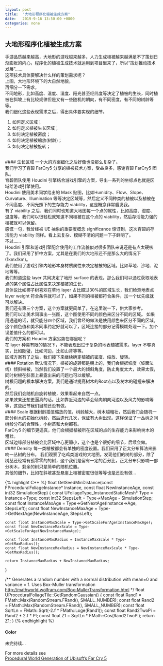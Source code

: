 ```yaml
---
layout: post
title:  "大地形程序化植被生成方案"
date:   2019-9-16 13:50:00 +0800
categories: none
---
```

## 大地形程序化植被生成方案

手游品质越来越高，大地形的游戏越来越多，人力生成植被越来越满足不了策划日渐膨胀的内心，程序化的植被生成技术就运用到项目里来了，所以“策划推动技术发展”……<br>
这项技术具体要解决什么样的策划需求呢？<br>
上图，大地形环境下的大自然地貌。<br>
再细分一下需求。<br>
不同地形，比如高度、温度、湿度、阳光甚至经纬度等决定了植被的生长，同时植被在斜坡上有比较规律但是又有一些随机的朝向，有不同密度，有不同的树龄等等。<br>
我们细化这些表现需求之后，得出具体要实现的细节。<br>
1. 如何定义区域；
2. 如何定义植被生长区域；
3. 如何决定植被密度；
4. 如何决定植被缩放(树龄)；
5. 如何决定植被旋转；

<br>
#### 生长区域
一个大的方案细化之后好像也没那么复杂了。<br>
我们学习了育碧 FarCry5 分享的植被技术方案，受益良多，感谢育碧 FarCry5 团队。<br>
育碧团队使用 Houdini 引擎结合游戏引擎的方案，导出一系列的坐标点也就是区域给游戏引擎使用。<br>
Houdini 使用美术同学给出的 Mask 贴图，比如Humidity、Flow、Slope、Curvature、Illumination 等等决定区域等，然后定义不同种类的植被以及植被在不同高度、不同光照下的生存能力 viability，这是概念非常启发我。<br>
有了 viability 之后，我们同时也知道大地图每一个点的属性，比如高度、湿度、温度等，我们可以很轻松就知道不同植被在这个点的 viability，然后存活能力强的植被就可以保留。<br>
感慨一句，我曾经被 UE 抽象的重要度概念 significance 惊讶到，这次育碧的存活能力 viability 同样。看上去复杂、模糊不清的问题一下子鲜明了。<br>
不过……<br>
Houdini 引擎和游戏引擎配合使用的工作流貌似对很多团队来说还是有点太硬核了。我们采用了折中方案，尤其是在我们的大地形还不是那么大的情况下(1kmx1km)。<br>
我们使用了游戏引擎内地形本身材质属性来决定植被的区域。比如草地、沙地、泥地等等。<br>
我们知道这些 layer 共同决定了地形 surface 的表现，那么我们可以通过获取地表点的某个属性占比属性来决定植被的生长，<br>
具体说比如椰子树喜欢在草地 layer 占比超过30%的区域生长，我们检测地表点 layer weight 符合条件就可以了，如果不同的植被都符合条件，加一个优先级就可以解决。<br>
我们还有第三个方案，这个方案就更简单了，在这里说一下，供大家参考。<br>
我们可以让美术同事出一张图，这个图使用不同的颜色来区分不同的区域。
如果用通道的话，就只能分四个区域，我们曾经的做法是使用颜色来区分不同的区域。这个颜色值和美术同事约定好就可以了，区域连接的部分记得模糊处理一下。加个误差值什么的都可以。<br>
我们的方案和 Houdini 方案劣势在哪里呢？<br>
在 layer 种类有限的情况下，不能表现出过于复杂的地表植被需求。layer 不够真实，比如陡璧，比如河边，比如山背等等。<br>
区域方案有了之后，我们接下来继续确定植被的密度、缩放、旋转。<br>
#### Rotation
默认情况下，植被的旋转都是朝上的，我们会根据坡度（坡面法线）倾斜植被，当然我们设置了一个最大的倾斜角度，防止角度太大，效果太假，同时树根在斜面上暴露出来的问题也可以缓解。<br>
树根问题的根本解决方案，我们是通过提高树木的Root点以及树木的碰撞来解决的。<br>
然后我们会随机自旋转植被，效果看起来自然一点。<br>
如果效果还想更逼真的话，比如靠近河边的草会倾向朝向河边以及风力的影响等等，这些细节我们目前还没有做。<br>
#### Scale
根据树龄插值缩放的值，树龄越大，树木越粗壮，然后我们会随机一部分树木的初始化树龄，然后迭代几次，保证有大树出现。这样保证了一丛树之间树龄分布的合理性，小树苗和大树都有。<br>
FarCry5 的细节更逼真，他们会根据植被所在区域的点的生存能力来影响树木的粗壮。<br>
区域边缘部分植被会比区域中心更弱小，这个也是个很好的细节，后续会做。<br>
#### Density
每一类植被都会有单独的密度设置。我们采用了正太分布算法来影响一丛树的分布。
我们观察了吃鸡类游戏的大地图，发现他们的树的部分，除了树丛还经常有孤零零的的树，这个我们是留有一定的百分比，正太分布只影响一部分树木，剩余的树只是简单的随机位置。<br>
其他的细节，比如在斜坡甚至悬崖上植被密度很低等等也是还没有做...

{% highlight C++ %}
float GetSeedMinDistance(const FProceduralFoliageInstance* Instance, const float NewInstanceAge, const int32 SimulationStep)
{
	const UFoliageType_InstancedStaticMesh* Type = Instance->Type;
	const int32 StepsLeft = Type->MaxAge - SimulationStep;
	const float InstanceMaxAge = Type->GetNextAge(Instance->Age, StepsLeft);
	const float NewInstanceMaxAge = Type->GetNextAge(NewInstanceAge, StepsLeft);

	const float InstanceMaxScale = Type->GetScaleForAge(InstanceMaxAge);
	const float NewInstanceMaxScale = Type->GetScaleForAge(NewInstanceMaxAge);

	const float InstanceMaxRadius = InstanceMaxScale * Type->GetMaxRadius();
	const float NewInstanceMaxRadius = NewInstanceMaxScale * Type->GetMaxRadius();

	return InstanceMaxRadius + NewInstanceMaxRadius;
}

/** Generates a random number with a normal distribution with mean=0 and variance = 1. Uses Box-Muller transformation http://mathworld.wolfram.com/Box-MullerTransformation.html */
float UProceduralFoliageTile::GetRandomGaussian()
{
	const float Rand1 = FMath::Max<float>(RandomStream.FRand(), SMALL_NUMBER);
	const float Rand2 = FMath::Max<float>(RandomStream.FRand(), SMALL_NUMBER);
	const float SqrtLn = FMath::Sqrt(-2.f * FMath::Loge(Rand1));
	const float Rand2TwoPi = Rand2 * 2.f * PI;
	const float Z1 = SqrtLn * FMath::Cos(Rand2TwoPi);
	return Z1;
}
{% endhighlight %}

#### Color
未完待续...<br>

For more details see <br>
[Procedural World Generation of Ubisoft’s Far Cry 5](https://vimeo.com/273986776)<br>